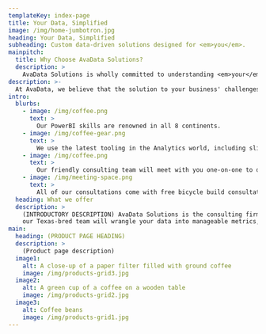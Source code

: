 ```yaml
---
templateKey: index-page
title: Your Data, Simplified
image: /img/home-jumbotron.jpg
heading: Your Data, Simplified
subheading: Custom data-driven solutions designed for <em>you</em>.
mainpitch:
  title: Why Choose AvaData Solutions?
  description: >
    AvaData Solutions is wholly committed to understanding <em>your</em> business and it's unique challenges. We'll work with you every step of the way to design, organize, clean, and create visualizations of your data. Our custom-built data pipelines cater to your company's specific needs, and we work with you to extract meaningful insights that will help grow and manage your business.
description: >-
  At AvaData, we believe that the solution to your business' challenges lies in data that already exists -- it just needs to be brought to light and presented in an understandable way. 
intro:
  blurbs:
    - image: /img/coffee.png
      text: >
        Our PowerBI skills are renowned in all 8 continents.
    - image: /img/coffee-gear.png
      text: >
        We use the latest tooling in the Analytics world, including slide rules, calculators and notepad.
    - image: /img/coffee.png
      text: >
        Our friendly consulting team will meet with you one-on-one to discuss your needs and how we can fit into your goals.
    - image: /img/meeting-space.png
      text: >
        All of our consultations come with free bicycle build consultation, up to 20 minutes.
  heading: What we offer
  description: >
    (INTRODUCTORY DESCRIPTION) AvaData Solutions is the consulting firm for the modern-era. Ruthlessly flexible and effective, 
    our Texas-bred team will wrangle your data into manageable metrics, graphs and reports.
main:
  heading: (PRODUCT PAGE HEADING)
  description: >
    (Product page description)
  image1:
    alt: A close-up of a paper filter filled with ground coffee
    image: /img/products-grid3.jpg
  image2:
    alt: A green cup of a coffee on a wooden table
    image: /img/products-grid2.jpg
  image3:
    alt: Coffee beans
    image: /img/products-grid1.jpg
---
```

